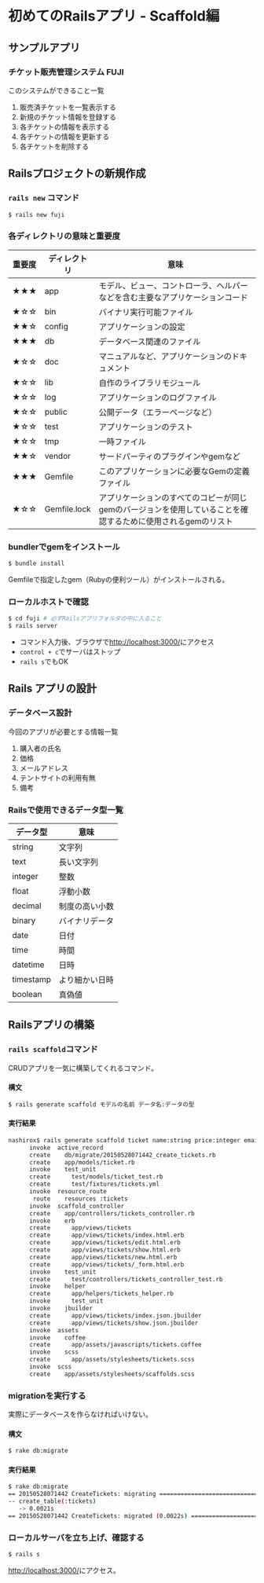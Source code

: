 # 初めてのRailsアプリ - Scaffold編

## サンプルアプリ
### チケット販売管理システム FUJI
このシステムができること一覧

1. 販売済チケットを一覧表示する
2. 新規のチケット情報を登録する
3. 各チケットの情報を表示する
4. 各チケットの情報を更新する
5. 各チケットを削除する

## Railsプロジェクトの新規作成
### `rails new` コマンド
```bash
$ rails new fuji
```

### 各ディレクトリの意味と重要度

重要度| ディレクトリ  | 意味
-----|------- | ------
★★★ |app | モデル、ビュー、コントローラ、ヘルパーなどを含む主要なアプリケーションコード
★☆☆ |bin | バイナリ実行可能ファイル
★★☆ |config | アプリケーションの設定
★★★ |db | データベース関連のファイル
★☆☆ |doc | マニュアルなど、アプリケーションのドキュメント
★☆☆ |lib | 自作のライブラリモジュール
★☆☆ |log | アプリケーションのログファイル
★☆☆ |public | 公開データ（エラーページなど）
★☆☆ |test | アプリケーションのテスト 
★☆☆ |tmp | 一時ファイル
★★☆ |vendor | サードパーティのプラグインやgemなど
★★★ |Gemfile | このアプリケーションに必要なGemの定義ファイル
★☆☆ |Gemfile.lock | アプリケーションのすべてのコピーが同じgemのバージョンを使用していることを確認するために使用されるgemのリスト

### bundlerでgemをインストール
```bash
$ bundle install
```

Gemfileで指定したgem（Rubyの便利ツール）がインストールされる。

### ローカルホストで確認
```bash
$ cd fuji # 必ずRailsアプリフォルダの中に入ること
$ rails server
```

- コマンド入力後、ブラウザで[http://localhost:3000/](http://localhost:3000/)にアクセス
- `control + c`でサーバはストップ
- `rails s`でもOK

## Rails アプリの設計
### データベース設計
今回のアプリが必要とする情報一覧

1. 購入者の氏名
2. 価格
3. メールアドレス
4. テントサイトの利用有無
5. 備考

### Railsで使用できるデータ型一覧
データ型  | 意味
------- | ------
string | 文字列
text |  長い文字列
integer | 整数
float | 浮動小数
decimal | 制度の高い小数
binary | バイナリデータ
date | 日付
time | 時間
datetime | 日時
timestamp | より細かい日時
boolean | 真偽値

## Railsアプリの構築
### `rails scaffold`コマンド
CRUDアプリを一気に構築してくれるコマンド。

#### 構文
```bash
$ rails generate scaffold モデルの名前 データ名:データの型
```

#### 実行結果
```bash
nashirox$ rails generate scaffold ticket name:string price:integer email:string tent:boolean note:text
      invoke  active_record
      create    db/migrate/20150528071442_create_tickets.rb
      create    app/models/ticket.rb
      invoke    test_unit
      create      test/models/ticket_test.rb
      create      test/fixtures/tickets.yml
      invoke  resource_route
       route    resources :tickets
      invoke  scaffold_controller
      create    app/controllers/tickets_controller.rb
      invoke    erb
      create      app/views/tickets
      create      app/views/tickets/index.html.erb
      create      app/views/tickets/edit.html.erb
      create      app/views/tickets/show.html.erb
      create      app/views/tickets/new.html.erb
      create      app/views/tickets/_form.html.erb
      invoke    test_unit
      create      test/controllers/tickets_controller_test.rb
      invoke    helper
      create      app/helpers/tickets_helper.rb
      invoke      test_unit
      invoke    jbuilder
      create      app/views/tickets/index.json.jbuilder
      create      app/views/tickets/show.json.jbuilder
      invoke  assets
      invoke    coffee
      create      app/assets/javascripts/tickets.coffee
      invoke    scss
      create      app/assets/stylesheets/tickets.scss
      invoke  scss
      create    app/assets/stylesheets/scaffolds.scss
```

### migrationを実行する
実際にデータベースを作らなければいけない。
#### 構文
```bash
$ rake db:migrate
```

#### 実行結果
```bash
$ rake db:migrate
== 20150528071442 CreateTickets: migrating ====================================
-- create_table(:tickets)
   -> 0.0021s
== 20150528071442 CreateTickets: migrated (0.0022s) ===========================
```

### ローカルサーバを立ち上げ、確認する

```bash
$ rails s
```

[http://localhost:3000/](http://localhost:3000/)にアクセス。